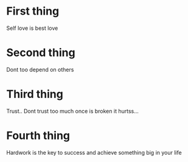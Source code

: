 # First thing
Self love is best love
# Second thing
Dont too depend on others
# Third thing
Trust..
    Dont trust too much once is broken it hurtss...
 # Fourth thing
Hardwork is the key to success and achieve something big in your life
